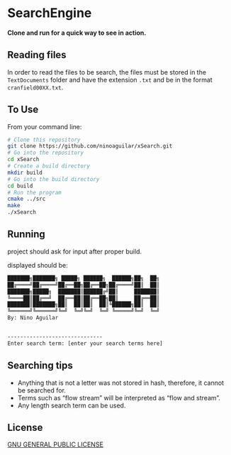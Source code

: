 # SearchEngine

**Clone and run for a quick way to see in action.**

## Reading files

In order to read the files to be search, the files must be stored in the `TextDocuments` folder and have the extension `.txt` and be in the format `cranfield00XX.txt`.


## To Use

From your command line:

```bash
# Clone this repository
git clone https://github.com/ninoaguilar/xSearch.git
# Go into the repository
cd xSearch
# Create a build directory
mkdir build
# Go into the build directory
cd build
# Run the program
cmake ../src
make
./xSearch
```


## Running

project should ask for input after proper build.

displayed should be:
```bash
███████╗███████╗ █████╗ ██████╗  ██████╗██╗  ██╗
██╔════╝██╔════╝██╔══██╗██╔══██╗██╔════╝██║  ██║
███████╗█████╗  ███████║██████╔╝██║     ███████║
╚════██║██╔══╝  ██╔══██║██╔══██╗██║     ██╔══██║
███████║███████╗██║  ██║██║  ██║╚██████╗██║  ██║
╚══════╝╚══════╝╚═╝  ╚═╝╚═╝  ╚═╝ ╚═════╝╚═╝  ╚═╝
By: Nino Aguilar


------------------------------
Enter search term: [enter your search terms here]
```


## Searching tips

* Anything that is not a letter was not stored in hash, therefore, it cannot be searched for.
* Terms such as “flow stream” will be interpreted as “flow and stream”.
* Any length search term can be used.

## License

[GNU GENERAL PUBLIC LICENSE](LICENSE)